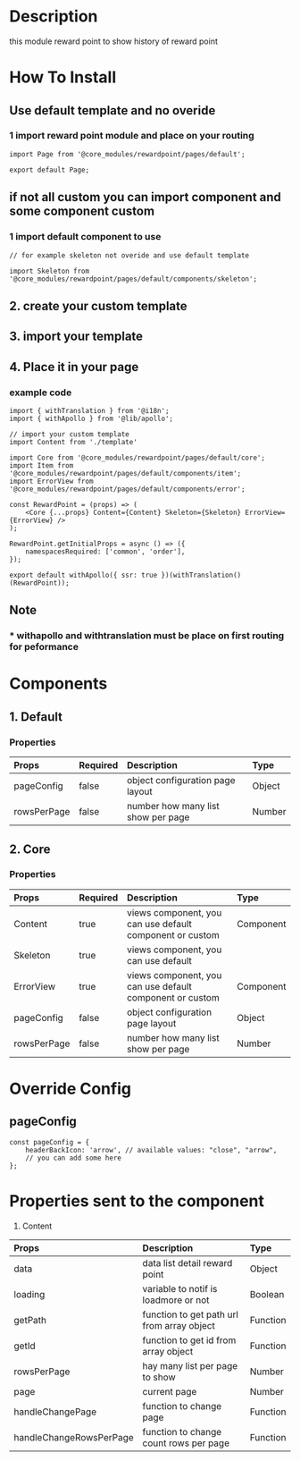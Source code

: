 # Description

this module reward point to show history of reward point

# How To Install
## Use default template and no overide
### 1 import reward point module and place on your routing


````
import Page from '@core_modules/rewardpoint/pages/default';

export default Page;
````


## if not all custom you can import component and some component custom

### 1 import default component to use
````
// for example skeleton not overide and use default template

import Skeleton from '@core_modules/rewardpoint/pages/default/components/skeleton';
````
## 2. create your custom template
## 3. import your template
## 4. Place it in your page
### example code
````
import { withTranslation } from '@i18n';
import { withApollo } from '@lib/apollo';

// import your custom template
import Content from './template'

import Core from '@core_modules/rewardpoint/pages/default/core';
import Item from '@core_modules/rewardpoint/pages/default/components/item';
import ErrorView from '@core_modules/rewardpoint/pages/default/components/error';

const RewardPoint = (props) => (
    <Core {...props} Content={Content} Skeleton={Skeleton} ErrorView={ErrorView} />
);

RewardPoint.getInitialProps = async () => ({
    namespacesRequired: ['common', 'order'],
});

export default withApollo({ ssr: true })(withTranslation()(RewardPoint));

````

## Note
### * withapollo and withtranslation must be place on first routing for peformance


# Components
## 1. Default
### Properties
| Props       | Required | Description | Type |
| :---        | :---     | :---        |:---  |
| pageConfig  |  false   | object configuration page layout      | Object|
| rowsPerPage       |  false   | number how many list show per page     | Number|

## 2. Core
### Properties
| Props       | Required | Description | Type |
| :---        | :---     | :---        |:---  |
| Content      |  true    | views component, you can use default component or custom | Component |
| Skeleton      |  true    |  views component, you can use default 
| ErrorView      |  true    |  views component, you can use default component or custom | Component |
| pageConfig  |  false   | object configuration page layout      | Object|
| rowsPerPage       |  false   | number how many list show per page     | Number|

# Override Config
## pageConfig

````
const pageConfig = {
    headerBackIcon: 'arrow', // available values: "close", "arrow",
    // you can add some here
};
````

# Properties sent to the component
1. Content

| Props       | Description | Type |
| :---        | :---        |:---  |
| data     |  data list detail reward point      | Object |
| loading        |  variable to notif is loadmore or not      | Boolean |
| getPath        |     function to get path url from array object   | Function |
| getId        |  function to get id from array object  | Function |
| rowsPerPage        |  hay many list per page to show      | Number|
| page        |  current page      | Number|
| handleChangePage        |  function to change page      | Function|
| handleChangeRowsPerPage        |  function to change count rows per page      | Function|